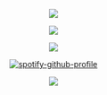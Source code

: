 <div align="center">

![](https://cdn.discordapp.com/attachments/740579213123256401/1334626472714829976/gun_divider_red.png?ex=679d3743&is=679be5c3&hm=667e69ed9e26ae127d5db3997516364bc48ef4bff9d2a74314d587e81748b81d&)

![](https://komarev.com/ghpvc/?username=partyspyder&label=fiends&color=6b0b0b)

  <p>
    <img src="https://64.media.tumblr.com/14c9b3b7b54d7a85dd607802deb789f5/4921fec68b0e3088-af/s1280x1920/66fefa1369e99865e821e21c45a7f612384963df.gifv" />
  </p>

 [![spotify-github-profile](https://spotify-github-profile.kittinanx.com/api/view?uid=yu4rxhsd58lib5xahhoytict6&cover_image=true&theme=natemoo-re&show_offline=false&background_color=121212&interchange=true&bar_color=ba1212&bar_color_cover=false)](https://github.com/kittinan/spotify-github-profile)
  </a>
  
![](https://cdn.discordapp.com/attachments/740579213123256401/1334626472714829976/gun_divider_red.png?ex=679d3743&is=679be5c3&hm=667e69ed9e26ae127d5db3997516364bc48ef4bff9d2a74314d587e81748b81d&)

</div>
